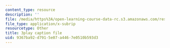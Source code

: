 ```yaml
---
content_type: resource
description: ''
file: /media/https%3A/open-learning-course-data-rc.s3.amazonaws.com/res-6-006-video-demonstrations-in-lasers-and-optics-spring-2008/9367ba92d7915e07a4467e0510b593d3_G9kl6-lRHNs.vtt
file_type: application/x-subrip
resourcetype: Other
title: 3play caption file
uid: 9367ba92-d791-5e07-a446-7e0510b593d3
---
```

